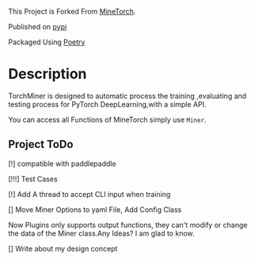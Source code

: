 This Project is Forked From [MineTorch](https://github.com/louis-she/minetorch).

Published on [pypi](https://pypi.org/project/torchminer/)

Packaged Using [Poetry](https://python-poetry.org/)

# Description
TorchMiner is designed to automatic process the training ,evaluating and testing process for PyTorch DeepLearning,with a simple API.

You can access all Functions of MineTorch simply use `Miner`.

## Project ToDo
 [!] compatible with paddlepaddle

 [!!!] Test Cases
 
 [!] Add A thread to accept CLI input when training
 
 [] Move Miner Options to yaml File, Add Config Class
 
 Now Plugins only supports output functions, they can't modify or change the data of the Miner class.Any Ideas? I am glad to know.
 
 [] Write about my design concept
